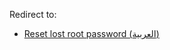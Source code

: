 Redirect to:

*   [Reset lost root password (العربية)](/index.php/Reset_lost_root_password_(%D8%A7%D9%84%D8%B9%D8%B1%D8%A8%D9%8A%D8%A9) "Reset lost root password (العربية)")